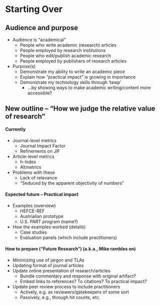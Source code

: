 # Starting Over

## Audience and purpose

* Audience is &ldquo;academical&rdquo;
  * People who write academic (research) articles
  * People employed by research institutions
  * People who edit/publish academic research
  * People employed by publishers of research articles
* Purpose(s)
  * Demonstrate my ability to write an academic piece
  * Explain how &ldquo;practical impact&rdquo; is growing in importance
  * Demonstrate my technology skills through &lsquo;tawp&rsquo;
    * …by showing ways to make academic writing/content more accessible?

## New outline &ndash; &ldquo;How we judge the relative value of research&rdquo;

#### Currently
* Journal-level metrics
  * Journal Impact Factor
  * Refinements on JIF
* Article-level metrics
  * h-Index
  * Altmetrics
* Problems with these
  * Lack of relevance
  * &ldquo;Seduced by the apparent objectivity of numbers&rdquo;

#### Expected future &ndash; Practical impact
* Examples (overview)
  * HEFCE-REF
  * Austrialian prototype
  * U.S. PART program (name?)
* How the examples worked (details)
  * Case studies
  * Evaluation panels (which include practitioners)

#### How to prepare (&ldquo;Future Research&rdquo;) (a.k.a., Mike rambles on)
* Minimizing use of jargon and TLAs
* Updating format of journal articles
* Update online presentation of research/articles
  * Bundle commentary and response with original artifact?
  * Embed links to references? To citations? To practical impact?
* Update peer review process to include practitioners
  * Actively, e.g. as reviewers/gatekeepers of some sort
  * Passively, e.g., through hit counts, etc.
















